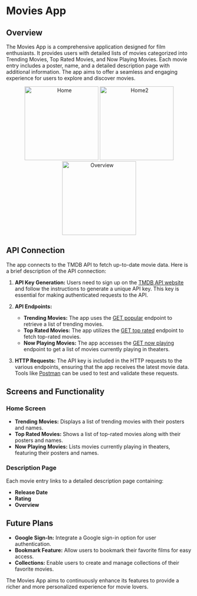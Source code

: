 # Movies App

## Overview

The Movies App is a comprehensive application designed for film enthusiasts. It provides users with detailed lists of movies categorized into Trending Movies, Top Rated Movies, and Now Playing Movies. Each movie entry includes a poster, name, and a detailed description page with additional information. The app aims to offer a seamless and engaging experience for users to explore and discover movies.

<div style="text-align: center;">
  <img src="https://github.com/gayathri3377/Movies-App/assets/152592583/e9737f61-729d-4951-ad6a-bb544ca84554" alt="Home" width="200"/>
  <img src="https://github.com/gayathri3377/Movies-App/assets/152592583/0ee4015c-95b0-448a-a07b-205573edb604" alt="Home2" width="200"/>
  <img src="https://github.com/gayathri3377/Movies-App/assets/152592583/1d69cb78-b42a-451e-ba84-7eb310ece3e5" alt="Overview" width="200"/>
  
</div>

## API Connection

The app connects to the TMDB API to fetch up-to-date movie data. Here is a brief description of the API connection:

1. **API Key Generation:** 
   Users need to sign up on the [TMDB API website](https://developers.themoviedb.org/3) and follow the instructions to generate a unique API key. This key is essential for making authenticated requests to the API.

2. **API Endpoints:**
   - **Trending Movies:** The app uses the [GET popular](https://developers.themoviedb.org/3/movies/get-popular-movies) endpoint to retrieve a list of trending movies.
   - **Top Rated Movies:** The app utilizes the [GET top rated](https://developers.themoviedb.org/3/movies/get-top-rated-movies) endpoint to fetch top-rated movies.
   - **Now Playing Movies:** The app accesses the [GET now playing](https://developers.themoviedb.org/3/movies/get-now-playing) endpoint to get a list of movies currently playing in theaters.

3. **HTTP Requests:**
   The API key is included in the HTTP requests to the various endpoints, ensuring that the app receives the latest movie data. Tools like [Postman](http://postman.com) can be used to test and validate these requests.

## Screens and Functionality

### Home Screen

- **Trending Movies:** Displays a list of trending movies with their posters and names.
- **Top Rated Movies:** Shows a list of top-rated movies along with their posters and names.
- **Now Playing Movies:** Lists movies currently playing in theaters, featuring their posters and names.

### Description Page

Each movie entry links to a detailed description page containing:
- **Release Date**
- **Rating**
- **Overview**

## Future Plans

- **Google Sign-In:** Integrate a Google sign-in option for user authentication.
- **Bookmark Feature:** Allow users to bookmark their favorite films for easy access.
- **Collections:** Enable users to create and manage collections of their favorite movies.

The Movies App aims to continuously enhance its features to provide a richer and more personalized experience for movie lovers.
